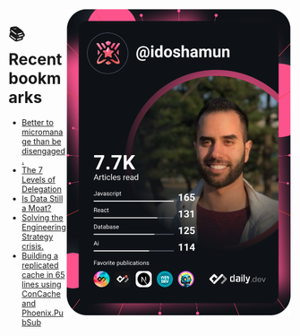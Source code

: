 <a href="https://app.daily.dev/idoshamun"><img src="https://raw.githubusercontent.com/idoshamun/idoshamun/devcard/devcard.svg" align='right' width="400" alt="Ido Shamun's Dev Card"/></a>

# 📚 Recent bookmarks
<!-- BOOKMARKS:START -->
- [Better to micromanage than be disengaged.](https://app.daily.dev/posts/YnIDhaXc7?utm_source=rss&utm_medium=bookmarks&utm_campaign=28849d86070e4c099c877ab6837c61f0)
- [The 7 Levels of Delegation](https://app.daily.dev/posts/bFOVjduIT?utm_source=rss&utm_medium=bookmarks&utm_campaign=28849d86070e4c099c877ab6837c61f0)
- [Is Data Still a Moat?](https://app.daily.dev/posts/T6UAXvUIE?utm_source=rss&utm_medium=bookmarks&utm_campaign=28849d86070e4c099c877ab6837c61f0)
- [Solving the Engineering Strategy crisis.](https://app.daily.dev/posts/orJIPMhz3?utm_source=rss&utm_medium=bookmarks&utm_campaign=28849d86070e4c099c877ab6837c61f0)
- [Building a replicated cache in 65 lines using ConCache and Phoenix.PubSub](https://app.daily.dev/posts/dOgWOaapz?utm_source=rss&utm_medium=bookmarks&utm_campaign=28849d86070e4c099c877ab6837c61f0)
<!-- BOOKMARKS:END -->
